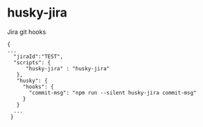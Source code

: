 # husky-jira
Jira git hooks
```
{
...
  "jiraId":"TEST",
  "scripts": {
      "husky-jira" : "husky-jira"
   },
   "husky": {
     "hooks": {
       "commit-msg": "npm run --silent husky-jira commit-msg"
     }
   }
  ...
 }
 ```
